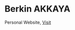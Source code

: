 # Berkin AKKAYA

Personal Website, [Visit](https://berkinakkaya.github.io/berkinakkaya.github.io-OLD-/)
